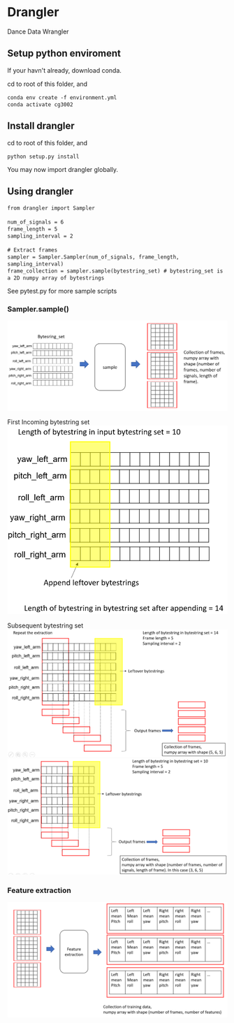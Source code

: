 # Drangler
Dance Data Wrangler

## Setup python enviroment
If your havn't already, download conda.

cd to root of this folder, and 
```
conda env create -f environment.yml
conda activate cg3002
```

## Install drangler
cd to root of this folder, and 
```
python setup.py install
```
You may now import drangler globally.

## Using drangler

```
from drangler import Sampler

num_of_signals = 6
frame_length = 5
sampling_interval = 2

# Extract frames
sampler = Sampler.Sampler(num_of_signals, frame_length, sampling_interval)
frame_collection = sampler.sample(bytestring_set) # bytestring_set is a 2D numpy array of bytestrings 
```
See pytest.py for more sample scripts

### Sampler.sample()
![alt text](./img/1.PNG)

First Incoming bytestring set
![alt text](./img/2.PNG)

Subsequent bytestring set
![alt text](./img/3.PNG)
![alt text](./img/4.PNG)

### Feature extraction 
![alt text](./img/5.PNG)
